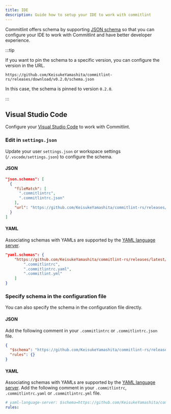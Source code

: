 ```yaml
---
title: IDE
description: Guide how to setup your IDE to work with commitlint
---
```


Commitlint offers schema by supporting [JSON schema](https://json-schema.org/) so that you can configure your IDE to work with Commitlint and have better developer experience.

:::tip

If you want to pin the schema to a specific version, you can configure the version in the URL.

```console
https://github.com/KeisukeYamashita/commitlint-rs/releases/download/v0.2.0/schema.json
```

In this case, the schema is pinned to version `0.2.0`.

:::

## Visual Studio Code

Configure your [Visual Studio Code](https://code.visualstudio.com/) to work with Commitlint.

### Edit in `settings.json`

Update your user `settings.json` or workspace settings (`/.vscode/settings.json`) to configure the schema.

#### JSON

```json
"json.schemas": [
  {
    "fileMatch": [
      ".commitlintrc",
      ".commitlintrc.json"
    ],
    "url": "https://github.com/KeisukeYamashita/commitlint-rs/releases/latest/download/schema.json"
  }
]
```

#### YAML

Associating schemas with YAMLs are supported by the [YAML language server](https://marketplace.visualstudio.com/items?itemName=redhat.vscode-yaml).

```json
"yaml.schemas": {
    "https://github.com/KeisukeYamashita/commitlint-rs/releases/latest/download/schema.json": [
        ".commitlintrc",
        ".commitlintrc.yaml",
        ".commitlint.yml"
    ]
}
```

### Specify schema in the configuration file

You can also specify the schema in the configuration file directly.

#### JSON

Add the following comment in your `.commitlintrc` or `.commitlintrc.json` file.

```json
{
  "$schema": "https://github.com/KeisukeYamashita/commitlint-rs/releases/latest/download/schema.json",
  "rules": {}
}
```

#### YAML

Associating schemas with YAMLs are supported by the [YAML language server](https://marketplace.visualstudio.com/items?itemName=redhat.vscode-yaml). Add the following comment in your `.commitlintrc`, `.commitlintrc.yaml` or `.commitlintrc.yml` file.

```yaml
# yaml-language-server: $schema=https://github.com/KeisukeYamashita/commitlint-rs/releases/latest/download/schema.json
rules:
```
